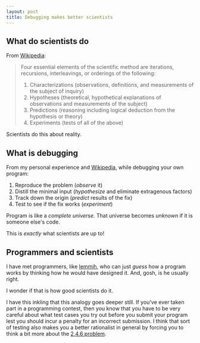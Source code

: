 ```yaml
---
layout: post
title: Debugging makes better scientists
---
```


## What do scientists do

From [Wikipedia](http://en.wikipedia.org/wiki/Scientific_method#Elements_of_the_scientific_method):

> Four essential elements of the scientific method are iterations, recursions, interleavings, or orderings of the following:
> 
>  1. Characterizations (observations, definitions, and measurements of the subject of inquiry)
>  2. Hypotheses (theoretical, hypothetical explanations of observations and measurements of the subject)
>  3. Predictions (reasoning including logical deduction from the hypothesis or theory)
>  4. Experiments (tests of all of the above)

Scientists do this about reality.

## What is debugging

From my personal experience and [Wikipedia](http://en.wikipedia.org/wiki/Debugging#Typical_debugging_process), while debugging your own program:

 1. Reproduce the problem (_observe_ it)
 2. Distill the minimal input (_hypothesize_ and eliminate extragenous factors)
 3. Track down the origin (_predict_ results of the fix)
 4. Test to see if the fix works (_experiment_)

Program is like a _complete universe_. That universe becomes _unknown_ if it is someone else's code.

This is _exactly_ what scientists are up to!

## Programmers and scientists

I have met programmers, like [lemmih](https://github.com/lemmih), who can just _guess_ how a program works by thinking how he would have designed it. And, gosh, is he usually right.

I wonder if that is how good scientists do it.

I have this inkling that this analogy goes deeper still. If you've ever taken part in a programming contest, then you know that you have to be very careful about what test cases you try out before you submit your program lest you should incur a penalty for an incorrect submission. I think that sort of testing also makes you a better rationalist in general by forcing you to think a bit more about the [2,4,6 problem](http://lesswrong.com/lw/iw/positive_bias_look_into_the_dark/).
